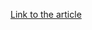 [Link to the article](https://www.akamai.com/blog/security-research/attackers-leverage-sample-exploit-wordpress-plugin)
